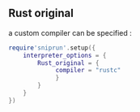 ## Rust original

a custom compiler can be specified :

```lua
require'sniprun'.setup({
    interpreter_options = {
        Rust_original = {
             compiler = "rustc"
             }
        }
    }
})
```


